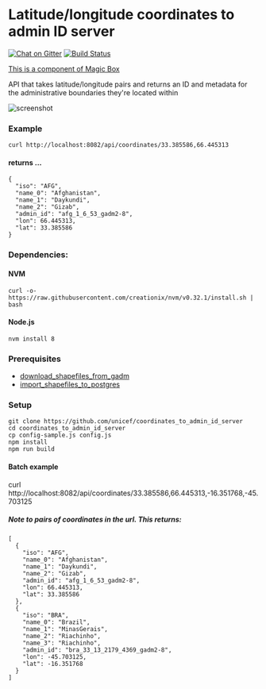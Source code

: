 Latitude/longitude coordinates to admin ID server
=================================================

[![Chat on Gitter](https://badges.gitter.im/unicef-innovation-dev/Lobby.png)](https://gitter.im/unicef-innovation-dev/Lobby)
[![Build Status](https://travis-ci.org/unicef/magicbox-latlon-admin-server.svg?branch=master)](https://travis-ci.org/unicef/magicbox-latlon-admin-server)

[This is a component of Magic Box](https://github.com/unicef/magicbox)

API that takes latitude/longitude pairs and returns an ID and metadata for the
administrative boundaries they're located within

![screenshot](./public/illustration.png)

### Example
	curl http://localhost:8082/api/coordinates/33.385586,66.445313
#### returns ...
```
{
  "iso": "AFG",
  "name_0": "Afghanistan",
  "name_1": "Daykundi",
  "name_2": "Gizab",
  "admin_id": "afg_1_6_53_gadm2-8",
  "lon": 66.445313,
  "lat": 33.385586
}
```

### Dependencies:

#### NVM
	curl -o- https://raw.githubusercontent.com/creationix/nvm/v0.32.1/install.sh | bash

#### Node.js
	nvm install 8



### Prerequisites
- [download_shapefiles_from_gadm](https://github.com/unicef/download_shapefiles_from_gadm)
- [import_shapefiles_to_postgres](https://github.com/unicef/import_shapefiles_to_postgres)

### Setup
	git clone https://github.com/unicef/coordinates_to_admin_id_server
	cd coordinates_to_admin_id_server
	cp config-sample.js config.js
	npm install
	npm run build


#### Batch example
curl http://localhost:8082/api/coordinates/33.385586,66.445313,-16.351768,-45.703125

##### Note to pairs of coordinates in the url. This returns:

```
[
  {
    "iso": "AFG",
    "name_0": "Afghanistan",
    "name_1": "Daykundi",
    "name_2": "Gizab",
    "admin_id": "afg_1_6_53_gadm2-8",
    "lon": 66.445313,
    "lat": 33.385586
  },
  {
    "iso": "BRA",
    "name_0": "Brazil",
    "name_1": "MinasGerais",
    "name_2": "Riachinho",
    "name_3": "Riachinho",
    "admin_id": "bra_33_13_2179_4369_gadm2-8",
    "lon": -45.703125,
    "lat": -16.351768
  }
]
```
